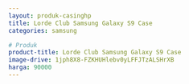 ```yaml
---
layout: produk-casinghp
title: Lorde Club Samsung Galaxy S9 Case
categories: samsung

# Produk
product-title: Lorde Club Samsung Galaxy S9 Case
image-drive: 1jph8X8-FZKHUHlebv0yLFFJTzALSHrXB
harga: 90000
---
```

